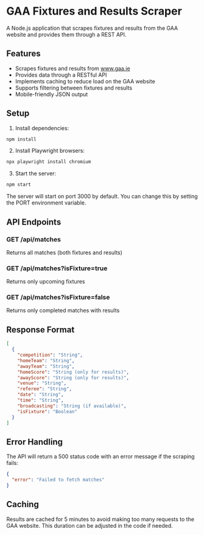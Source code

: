 # GAA Fixtures and Results Scraper

A Node.js application that scrapes fixtures and results from the GAA website and provides them through a REST API.

## Features

- Scrapes fixtures and results from www.gaa.ie
- Provides data through a RESTful API
- Implements caching to reduce load on the GAA website
- Supports filtering between fixtures and results
- Mobile-friendly JSON output

## Setup

1. Install dependencies:
```bash
npm install
```

2. Install Playwright browsers:
```bash
npx playwright install chromium
```

3. Start the server:
```bash
npm start
```

The server will start on port 3000 by default. You can change this by setting the PORT environment variable.

## API Endpoints

### GET /api/matches
Returns all matches (both fixtures and results)

### GET /api/matches?isFixture=true
Returns only upcoming fixtures

### GET /api/matches?isFixture=false
Returns only completed matches with results

## Response Format

```json
[
  {
    "competition": "String",
    "homeTeam": "String",
    "awayTeam": "String",
    "homeScore": "String (only for results)",
    "awayScore": "String (only for results)",
    "venue": "String",
    "referee": "String",
    "date": "String",
    "time": "String",
    "broadcasting": "String (if available)",
    "isFixture": "Boolean"
  }
]
```

## Error Handling

The API will return a 500 status code with an error message if the scraping fails:

```json
{
  "error": "Failed to fetch matches"
}
```

## Caching

Results are cached for 5 minutes to avoid making too many requests to the GAA website. This duration can be adjusted in the code if needed. 